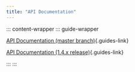 ```yaml
---
title: "API Documentation"
---
```


::: content-wrapper 
::: guide-wrapper

[API Documentation (master branch)](https://docs.diesel.rs/master/diesel/index.html){.guides-link}

[API Documentation (1.4.x release)](https://docs.diesel.rs/1.4.x/diesel/index.html){.guides-link}

:::
:::
